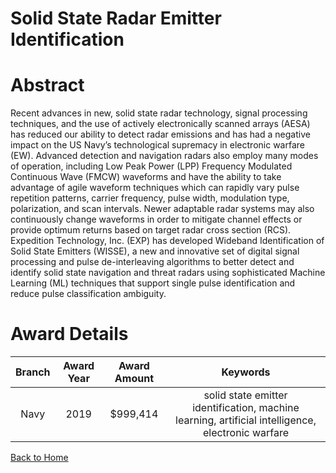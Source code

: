 
Solid State Radar Emitter Identification
========================================

# Abstract


Recent advances in new, solid state radar technology, signal processing techniques, and the use of actively electronically scanned arrays (AESA) has reduced our ability to detect radar emissions and has had a negative impact on the US Navy’s technological supremacy in electronic warfare (EW). Advanced detection and navigation radars also employ many modes of operation, including Low Peak Power (LPP) Frequency Modulated Continuous Wave (FMCW) waveforms and have the ability to take advantage of agile waveform techniques which can rapidly vary pulse repetition patterns, carrier frequency, pulse width, modulation type, polarization, and scan intervals. Newer adaptable radar systems may also continuously change waveforms in order to mitigate channel effects or provide optimum returns based on target radar cross section (RCS). Expedition Technology, Inc. (EXP) has developed Wideband Identification of Solid State Emitters (WISSE), a new and innovative set of digital signal processing and pulse de-interleaving algorithms to better detect and identify solid state navigation and threat radars using sophisticated Machine Learning (ML) techniques that support single pulse identification and reduce pulse classification ambiguity.  

# Award Details

|Branch|Award Year|Award Amount|Keywords|
| :---: | :---: | :---: | :---: |
|Navy|2019|$999,414|solid state emitter identification, machine learning, artificial intelligence, electronic warfare|
  
  


[Back to Home](https://github.com/chrischow/dod_sbir_awards/DJ/#1940)